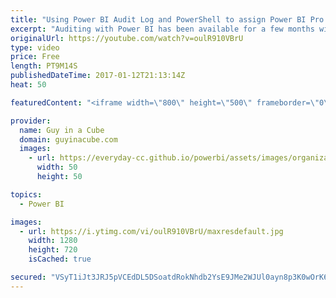 ```yaml
---
title: "Using Power BI Audit Log and PowerShell to assign Power BI Pro licenses"
excerpt: "Auditing with Power BI has been available for a few months within the US and more recently within all regions except Europe and Australia as a preview. This provides auditing on certain events to understand what your organization is doing with the service.   The new activity that has been added is when"
originalUrl: https://youtube.com/watch?v=oulR910VBrU
type: video
price: Free
length: PT9M14S
publishedDateTime: 2017-01-12T21:13:14Z
heat: 50

featuredContent: "<iframe width=\"800\" height=\"500\" frameborder=\"0\" src=\"https://www.youtube.com/embed/oulR910VBrU\" allow=\"accelerometer; autoplay; encrypted-media; gyroscope; picture-in-picture\" allowfullscreen></iframe>"

provider:
  name: Guy in a Cube
  domain: guyinacube.com
  images:
    - url: https://everyday-cc.github.io/powerbi/assets/images/organizations/guyinacube.com-50x50.jpg
      width: 50
      height: 50

topics:
  - Power BI

images:
  - url: https://i.ytimg.com/vi/oulR910VBrU/maxresdefault.jpg
    width: 1280
    height: 720
    isCached: true

secured: "VSyT1iJt3JRJ5pVCEdDL5DSoatdRokNhdb2YsE9JMe2WJUl0ayn8p3K0wOrK6nhxrGbNizFrW+U+SswPbnTUIkIpV9jNTIJ2zZvleSAoPmFKtCigAGfhyO4sDTuU00a+d0U/oHtu2NEMWAr6O4GT0mZN5i88+gWOUShG8sFUuz59pe8Y3H8shmfDgkMhC/Va+bL2EuO78uUsV764//v+GgbtfMKFUOah5hzCMJhcGy/ssjusCzYtoUVoeU0YSRDZ7QoZhnaruxu5bwpy5Fp8A3ewo05+yiU9+tmdxA8kWW/KzEHu5ZImQ04DaW+XgDd/nR2r0zbmRG0/yMyUTJ8OG11koY9GGFeCuG9H/t8dgHXUcSOtKIOsL6Kp3kIBgg8tECh1SidzcVJYxCUjIFqiZVAOwX69EiAwtrW1mBmyido=;X4+ytaE0w3zhhm22UaZ0qA=="
---
```


